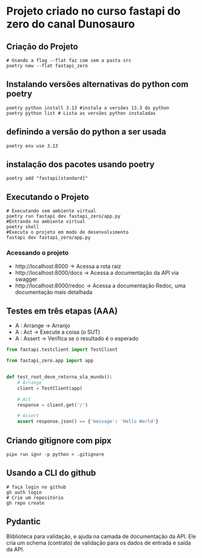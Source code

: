 # Projeto criado no curso fastapi do zero do canal Dunosauro

## Criaçāo do Projeto
```shell
# Usando a flag --flat faz com sem a pasta src
poetry new --flat fastapi_zero
```

## Instalando versões alternativas do python com poetry
```shell
poetry python install 3.13 #instala a versões 13.3 do python
poetry python list # Lista as versões python instaladas
```
## definindo a versão do python a ser usada

```shell
poetry env use 3.13
```
## instalação dos pacotes usando poetry
```shell
poetry add "fastapi[standard]"
```

## Executando o Projeto
```shell
# Executando sem ambiente virtual
poetry run fastapi dev fastapi_zero/app.py
#Entrando no ambiente virtual
poetry shell
#Executa o projeto em modo de desenvolvimento
fastapi dev fastapi_zero/app.py
```
### Acessando o projeto
- http://localhost:8000 -> Acessa a rota raiz
- http://localhost:8000/docs -> Acessa a documentação da API via swagger
- http://localhost:8000/redoc -> Acessa a documentação Redoc, uma documentação mais detalhada


## Testes em três etapas (AAA)
- A : Arrange -> Arranjo
- A : Act -> Execute a coisa (o SUT)
- A : Assert -> Verifica se o resultado é o esperado

```python
from fastapi.testclient import TestClient

from fastapi_zero.app import app


def test_root_deve_retorna_ola_mundo():
    # Arrange
    client = TestClient(app)

    # Act
    response = client.get('/')

    # Assert
    assert response.json() == {'message': 'Hello World'}
```

## Criando gitignore com pipx

```shell
pipx run ignr -p python > .gitignore
```

## Usando a CLI do github
```shell
# faça login no github
gh auth login
# Crie um repositório
gh repo create
```

## Pydantic
Bliblioteca para validação, e ajuda na camada de documentação da API. Ele cria um schema (contrato) de validação para os dados de entrada e saída da API.
